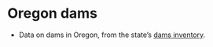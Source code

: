 # Oregon dams

* Data on dams in Oregon, from the state’s [dams inventory](http://apps.wrd.state.or.us/apps/misc/dam_inventory/).
